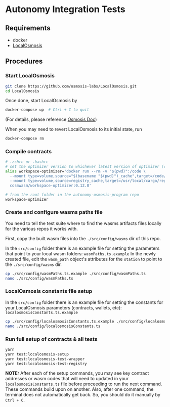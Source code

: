 # Autonomy Integration Tests

## Requirements

- docker
- [LocalOsmosis](https://github.com/osmosis-labs/LocalOsmosis)

## Procedures

### Start LocalOsmosis

```bash
git clone https://github.com/osmosis-labs/LocalOsmosis.git
cd LocalOsmosis
```

Once done, start LocalOsmosis by

```bash
docker-compose up  # Ctrl + C to quit
```

(For details, please reference [Osmosis Doc](https://docs.osmosis.zone/cosmwasm/local/localosmosis#setup--localosmosis))

When you may need to revert LocalOsmosis to its initial state, run

```bash
docker-compose rm
```

### Compile contracts

```bash
# .zshrc or .bashrc
# set the optimizer version to whichever latest version of optimizer (currently it is 0.12.5):
alias workspace-optimizer='docker run --rm -v "$(pwd)":/code \
  --mount type=volume,source="$(basename "$(pwd)")_cache",target=/code/target \
  --mount type=volume,source=registry_cache,target=/usr/local/cargo/registry \
  cosmwasm/workspace-optimizer:0.12.8'
```

```bash
# from the root folder in the autonomy-osmosis-program repo
workspace-optimizer
```

### Create and configure wasms paths file

You need to tell the test suite where to find the wasms artifacts files locally for the various repos it works with.


First, copy the built wasm files into the `./src/config/wasms` dir of this repo.

In the `src/config` folder there is an example file for setting the parameters that point to your local wasm folders: `wasmPaths.ts.example`
In the newly created file, edit the `wasm_path` object's attributes for the `station` to point to the `./src/config/wasms` dir.

```bash
cp ./src/config/wasmPaths.ts.example ./src/config/wasmPaths.ts
nano ./src/config/wasmPaths.ts
```

### LocalOsmosis constants file setup

In the `src/config` folder there is an example file for setting the constants for your LocalOsmosis parameters (contracts, wallets, etc): `localosmosisConstants.ts.example`

```bash
cp ./src/config/localosmosisConstants.ts.example ./src/config/localosmosisConstants.ts
nano ./src/config/localosmosisConstants.ts
```

### Run full setup of contracts & all tests

```bash
yarn
yarn test:localosmosis-setup
yarn test:localosmosis-test-wrapper
yarn test:localosmosis-test-registry
```

**NOTE:** After each of the setup commands, you may see key contract addresses or wasm codes that will need to updated in your `localosmosisConstants.ts` file before proceeding to run the next command. These commands build upon on another.
Also, after one command, the terminal does not automatically get back. So, you should do it manually by `Ctrl + C`.
